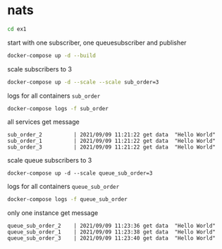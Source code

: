 # nats

```bash 
cd ex1
```

start with one subscriber, one queuesubscriber and publisher
```bash
docker-compose up -d --build
```

scale subscribers to 3
```bash
docker-compose up -d --scale --scale sub_order=3
```

logs for all containers `sub_order`  
```bash
docker-compose logs -f sub_order
```

all services get message

```
sub_order_2          | 2021/09/09 11:21:22 get data  "Hello World" 
sub_order_1          | 2021/09/09 11:21:22 get data  "Hello World" 
sub_order_3          | 2021/09/09 11:21:22 get data  "Hello World" 
```


scale queue subscribers to 3
```
docker-compose up -d --scale queue_sub_order=3
```

logs for all containers `queue_sub_order`

```bash
docker-compose logs -f queue_sub_order
```

only one instance get message  

```
queue_sub_order_2    | 2021/09/09 11:23:36 get data  "Hello World" 
queue_sub_order_1    | 2021/09/09 11:23:38 get data  "Hello World" 
queue_sub_order_3    | 2021/09/09 11:23:40 get data  "Hello World"
```
